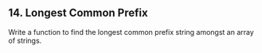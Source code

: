 ## 14. Longest Common Prefix

Write a function to find the longest common prefix string amongst an array of strings.
